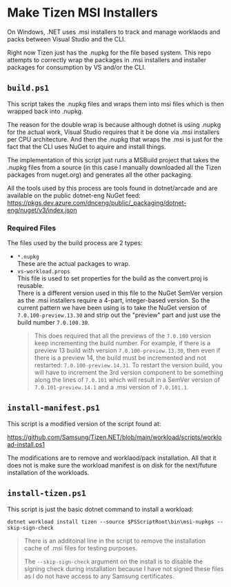 
# Make Tizen MSI Installers

On Windows, .NET uses .msi installers to track and manage worklaods and packs between Visual Studio and the CLI.

Right now Tizen just has the .nupkg for the file based system. This repo attempts to correctly wrap the packages
in .msi installers and installer packages for consumption by VS and/or the CLI.

## `build.ps1`

This script takes the .nupkg files and wraps them into msi files which is then wrapped back into .nupkg.

The reason for the double wrap is because although dotnet is using .nupkg for the actual work, Visual Studio
requires that it be done via .msi installers per CPU architecture. And then the .nupkg that wraps the .msi
is just for the fact that the CLI uses NuGet to aquire and install things.

The implementation of this script just runs a MSBuild project that takes the .nupkg files from a source (in
this case I manually downloaded all the Tizen packages from nuget.org) and generates all the other packaging.

All the tools used by this process are tools found in dotnet/arcade and are available on the public dotnet-eng
NuGet feed: https://pkgs.dev.azure.com/dnceng/public/_packaging/dotnet-eng/nuget/v3/index.json

### Required Files

The files used by the build process are 2 types:

 - `*.nupkg`  
   These are the actual packages to wrap.
 - `vs-workload.props`  
   This file is used to set properties for the build as the convert.proj is reusable.  
   There is a different version used in this file to the NuGet SemVer version as the .msi installers require a
   4-part, integer-based version. So the current pattern we have been using is to take the NuGet version of
   `7.0.100-preview.13.30` and strip out the "preview" part and just use the build number `7.0.100.30`.  
   > This does required that all the previews of the `7.0.100` version keep incrementing the build number. For
   > example, if there is a preview 13 build with version `7.0.100-preview.13.30`, then even if there is a
   > preview 14, the build must be incremented and not restarted: `7.0.100-preview.14.31`. To restart the
   > version build, you will have to increment the 3rd version component to be something along the lines of
   > `7.0.101` which will result in a SemVer version of `7.0.101-preview.14.1` and a .msi version of `7.0.101.1`.

## `install-manifest.ps1`

This script is a modified version of the script found at:

https://github.com/Samsung/Tizen.NET/blob/main/workload/scripts/workload-install.ps1

The modifications are to remove and worklaod/pack installation. All that it does not is make sure the workload
manifest is on disk for the next/future installation of the workloads.

## `install-tizen.ps1`

This script is just the basic dotnet command to install a workload:

```
dotnet workload install tizen --source $PSScriptRoot\bin\msi-nupkgs --skip-sign-check
```

> There is an additoinal line in the script to remove the installation cache of .msi files for testing
> purposes.
> 
> The `--skip-sign-check` argument on the install is to disable the signing check during installation
> because I have not signed these files as I do not have access to any Samsung certificates.
